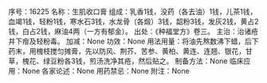 序号：16225
名称：生肌收口膏
组成：乳香1钱，没药（各去油）1钱，儿茶1钱，血竭1钱，轻粉1钱，寒水石3钱，水龙骨（各煅）3钱，韶粉3钱，发灰2钱，黄占2钱，白占2钱，麻油4两（一方有郁金）。
出处：《种福堂方》卷三。
主治：治诸疮并下疳及轻粉毒。
加减：None
功效：None
用法用量：将油先熬数沸下蜡，后下药末，用槐枝搅匀摊膏，先以防风、荆芥、苦参、黄柏、黄连、连翘、银花，甘草，槐花、绿豆粉各3钱，煎汤洗净其疮，然后贴之。
制备方法：None
临床应用：None
各家论述：None
用药禁忌：None
附注：None
